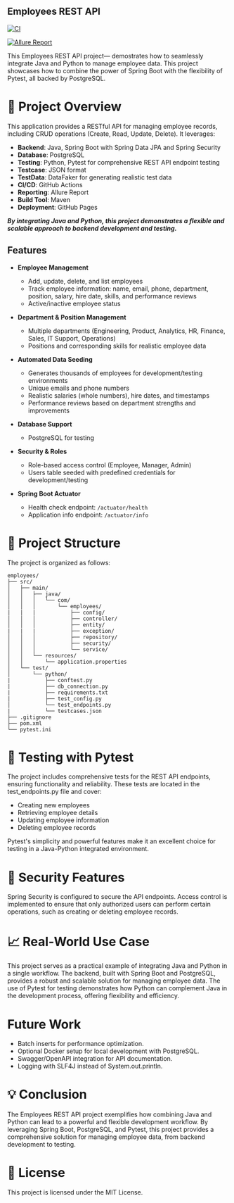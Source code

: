 ## Employees REST API

[![CI](https://github.com/amblessed/employees/actions/workflows/ci.yml/badge.svg?branch=master)](https://github.com/Amblessed/employees/blob/master/.github/workflows/ci.yml)

[![Allure Report](https://img.shields.io/badge/Allure-Report-ED5C5C?logo=allure&logoColor=white)](https://amblessed.github.io/employees/)


This Employees REST API project— demostrates how to seamlessly integrate Java and Python to manage employee data. This project showcases how to combine the power of Spring Boot with the flexibility of Pytest, all backed by PostgreSQL.

# 🚀 Project Overview

This application provides a RESTful API for managing employee records, including CRUD operations (Create, Read, Update, Delete). It leverages:

- **Backend**: Java, Spring Boot with Spring Data JPA and Spring Security  
- **Database**: PostgreSQL  
- **Testing**: Python, Pytest for comprehensive REST API endpoint testing
- **Testcase**: JSON format
- **TestData**: DataFaker for generating realistic test data
- **CI/CD**: GitHub Actions
- **Reporting**: Allure Report
- **Build Tool**: Maven
- **Deployment**: GitHub Pages

**_By integrating Java and Python, this project demonstrates a flexible and scalable approach to backend development and testing._**

## Features

- **Employee Management**
    - Add, update, delete, and list employees
    - Track employee information: name, email, phone, department, position, salary, hire date, skills, and performance reviews
    - Active/inactive employee status

- **Department & Position Management**
    - Multiple departments (Engineering, Product, Analytics, HR, Finance, Sales, IT Support, Operations)
    - Positions and corresponding skills for realistic employee data

- **Automated Data Seeding**
    - Generates thousands of employees for development/testing environments
    - Unique emails and phone numbers
    - Realistic salaries (whole numbers), hire dates, and timestamps
    - Performance reviews based on department strengths and improvements

- **Database Support**
    - PostgreSQL for testing

- **Security & Roles**
    - Role-based access control (Employee, Manager, Admin)
    - Users table seeded with predefined credentials for development/testing

- **Spring Boot Actuator**
    - Health check endpoint: `/actuator/health`
    - Application info endpoint: `/actuator/info`


# 📁 Project Structure

The project is organized as follows:
```
employees/  
├── src/  
│   ├── main/  
│   │   ├── java/  
│   │   │   └── com/  
│   │   │       └── employees/ 
|   |   |           ├── config/ 
│   │   │           ├── controller/  
│   │   │           ├── entity/  
|   |   |           ├── exception/  
│   │   │           ├── repository/  
│   │   │           ├── security/  
│   │   │           └── service/  
│   │   └── resources/  
│   │       └── application.properties  
│   └── test/  
│       └── python/  
|           ├── conftest.py  
|           ├── db_connection.py  
|           ├── requirements.txt  
|           ├── test_config.py  
│           └── test_endpoints.py  
|           └── testcases.json  
├── .gitignore  
├── pom.xml  
└── pytest.ini  
```

# 🧪 Testing with Pytest

The project includes comprehensive tests for the REST API endpoints, ensuring functionality and reliability. These tests are located in the test_endpoints.py file and cover:

- Creating new employees  
- Retrieving employee details  
- Updating employee information  
- Deleting employee records

Pytest's simplicity and powerful features make it an excellent choice for testing in a Java-Python integrated environment.

# 🔐 Security Features
Spring Security is configured to secure the API endpoints. Access control is implemented to ensure that only authorized users can perform certain operations, such as creating or deleting employee records.

# 📈 Real-World Use Case
This project serves as a practical example of integrating Java and Python in a single workflow. The backend, built with Spring Boot and PostgreSQL, provides a robust and scalable solution for managing employee data. The use of Pytest for testing demonstrates how Python can complement Java in the development process, offering flexibility and efficiency.

# Future Work

- Batch inserts for performance optimization.
- Optional Docker setup for local development with PostgreSQL.
- Swagger/OpenAPI integration for API documentation.
- Logging with SLF4J instead of System.out.println.


# 💡 Conclusion
The Employees REST API project exemplifies how combining Java and Python can lead to a powerful and flexible development workflow. By leveraging Spring Boot, PostgreSQL, and Pytest, this project provides a comprehensive solution for managing employee data, from backend development to testing.

# 📄 License
This project is licensed under the MIT License.
